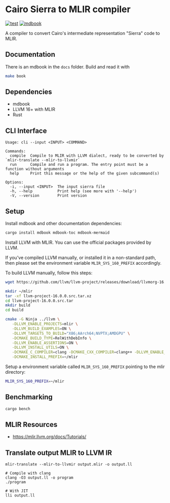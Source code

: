 # Cairo Sierra to MLIR compiler
[![test](https://github.com/lambdaclass/cairo_sierra_to_mlir/actions/workflows/ci.yml/badge.svg)](https://github.com/lambdaclass/cairo_sierra_to_mlir/actions/workflows/ci.yml)
[![mdbook](https://img.shields.io/badge/mdbook-link-blue)](https://lambdaclass.github.io/cairo_sierra_2_MLIR/)

A compiler to convert Cairo's intermediate representation "Sierra" code to MLIR.

## Documentation

There is an mdbook in the `docs` folder. Build and read it with
```bash
make book
```

## Dependencies
- mdbook
- LLVM 16+ with MLIR
- Rust

## CLI Interface

```
Usage: cli --input <INPUT> <COMMAND>

Commands:
  compile  Compile to MLIR with LLVM dialect, ready to be converted by `mlir-translate --mlir-to-llvmir`
  run      Compile and run a program. The entry point must be a function without arguments
  help     Print this message or the help of the given subcommand(s)

Options:
  -i, --input <INPUT>  The input sierra file
  -h, --help           Print help (see more with '--help')
  -V, --version        Print version
```

## Setup

Install mdbook and other documentation dependencies:
```bash
cargo install mdbook mdbook-toc mdbook-mermaid
```

Install LLVM with MLIR. You can use the official packages provided by LLVM.

If you've compiled LLVM manually, or installed it in a non-standard path, then please set the
environment variable `MLIR_SYS_160_PREFIX` accordingly.


To build LLVM manually, follow this steps:

```bash
wget https://github.com/llvm/llvm-project/releases/download/llvmorg-16.0.0/llvm-project-16.0.0.src.tar.xz

mkdir ~/mlir
tar -xf llvm-project-16.0.0.src.tar.xz
cd llvm-project-16.0.0.src.tar
mkdir build
cd build

cmake -G Ninja ../llvm \
   -DLLVM_ENABLE_PROJECTS=mlir \
   -DLLVM_BUILD_EXAMPLES=ON \
   -DLLVM_TARGETS_TO_BUILD="X86;AArch64;NVPTX;AMDGPU" \
   -DCMAKE_BUILD_TYPE=RelWithDebInfo \
   -DLLVM_ENABLE_ASSERTIONS=ON \
   -DLLVM_INSTALL_UTILS=ON \
   -DCMAKE_C_COMPILER=clang -DCMAKE_CXX_COMPILER=clang++ -DLLVM_ENABLE_LLD=ON \
   -DCMAKE_INSTALL_PREFIX=~/mlir
```

Setup a environment variable called `MLIR_SYS_160_PREFIX` pointing to the mlir directory:

```bash
MLIR_SYS_160_PREFIX=~/mlir
```

## Benchmarking

```bash
cargo bench
```

## MLIR Resources
- https://mlir.llvm.org/docs/Tutorials/

## Translate output MLIR to LLVM IR

```
mlir-translate --mlir-to-llvmir output.mlir -o output.ll

# Compile with clang
clang -O3 output.ll -o program
./program

# With JIT
lli output.ll
```
